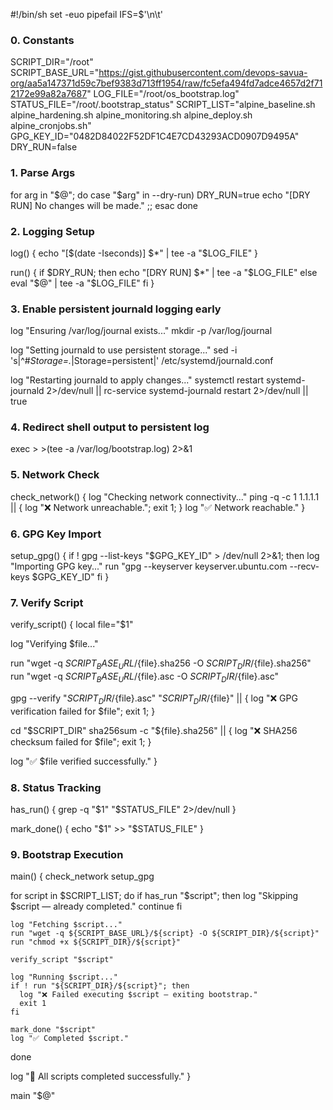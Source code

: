 #!/bin/sh
set -euo pipefail
IFS=$'\n\t'

### 0. Constants
SCRIPT_DIR="/root"
SCRIPT_BASE_URL="https://gist.githubusercontent.com/devops-savua-org/aa5a147371d59c7bef9383d713ff1954/raw/fc5efa494fd7adce4657d2f712172e99a82a7687"
LOG_FILE="/root/os_bootstrap.log"
STATUS_FILE="/root/.bootstrap_status"
SCRIPT_LIST="alpine_baseline.sh alpine_hardening.sh alpine_monitoring.sh alpine_deploy.sh alpine_cronjobs.sh"
GPG_KEY_ID="0482D84022F52DF1C4E7CD43293ACD0907D9495A"
DRY_RUN=false

### 1. Parse Args
for arg in "$@"; do
  case "$arg" in
    --dry-run)
      DRY_RUN=true
      echo "[DRY RUN] No changes will be made."
      ;;
  esac
done

### 2. Logging Setup
log() {
  echo "[$(date -Iseconds)] $*" | tee -a "$LOG_FILE"
}

run() {
  if $DRY_RUN; then
    echo "[DRY RUN] $*" | tee -a "$LOG_FILE"
  else
    eval "$@" | tee -a "$LOG_FILE"
  fi
}

### 3. Enable persistent journald logging early
log "Ensuring /var/log/journal exists..."
mkdir -p /var/log/journal

log "Setting journald to use persistent storage..."
sed -i 's|^#*Storage=.*|Storage=persistent|' /etc/systemd/journald.conf

log "Restarting journald to apply changes..."
systemctl restart systemd-journald 2>/dev/null || rc-service systemd-journald restart 2>/dev/null || true

### 4. Redirect shell output to persistent log
exec > >(tee -a /var/log/bootstrap.log) 2>&1

### 5. Network Check
check_network() {
  log "Checking network connectivity..."
  ping -q -c 1 1.1.1.1 || { log "❌ Network unreachable."; exit 1; }
  log "✅ Network reachable."
}

### 6. GPG Key Import
setup_gpg() {
  if ! gpg --list-keys "$GPG_KEY_ID" > /dev/null 2>&1; then
    log "Importing GPG key..."
    run "gpg --keyserver keyserver.ubuntu.com --recv-keys $GPG_KEY_ID"
  fi
}

### 7. Verify Script
verify_script() {
  local file="$1"

  log "Verifying $file..."

  run "wget -q ${SCRIPT_BASE_URL}/${file}.sha256 -O ${SCRIPT_DIR}/${file}.sha256"
  run "wget -q ${SCRIPT_BASE_URL}/${file}.asc -O ${SCRIPT_DIR}/${file}.asc"

  gpg --verify "${SCRIPT_DIR}/${file}.asc" "${SCRIPT_DIR}/${file}" || {
    log "❌ GPG verification failed for $file"; exit 1;
  }

  cd "$SCRIPT_DIR"
  sha256sum -c "${file}.sha256" || {
    log "❌ SHA256 checksum failed for $file"; exit 1;
  }

  log "✅ $file verified successfully."
}

### 8. Status Tracking
has_run() {
  grep -q "$1" "$STATUS_FILE" 2>/dev/null
}

mark_done() {
  echo "$1" >> "$STATUS_FILE"
}

### 9. Bootstrap Execution
main() {
  check_network
  setup_gpg

  for script in $SCRIPT_LIST; do
    if has_run "$script"; then
      log "Skipping $script — already completed."
      continue
    fi

    log "Fetching $script..."
    run "wget -q ${SCRIPT_BASE_URL}/${script} -O ${SCRIPT_DIR}/${script}"
    run "chmod +x ${SCRIPT_DIR}/${script}"

    verify_script "$script"

    log "Running $script..."
    if ! run "${SCRIPT_DIR}/${script}"; then
      log "❌ Failed executing $script — exiting bootstrap."
      exit 1
    fi

    mark_done "$script"
    log "✅ Completed $script."
  done

  log "🎉 All scripts completed successfully."
}

main "$@"
